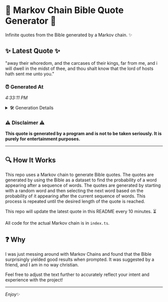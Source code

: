 # 📖 Markov Chain Bible Quote Generator 📖

Infinite quotes from the Bible generated by a Markov chain. ✨

## ✨ Latest Quote ✨
"away their whoredom, and the carcases of their kings, far from me, and i will dwell in the midst of thee, and thou shalt know that the lord of hosts hath sent me unto you."

### ⏰ Generated At
*4:33:11 PM*

<details>
    <summary>🛠️ Generation Details</summary>
    <p>
        <strong>🌱 Seed:</strong> away<br>
        <strong>🔄 Iterations:</strong> 34<br>
        <strong>📜 Context History:</strong><br>[ away ]: their<br>[ away, their ]: whoredom,<br>[ away, their, whoredom, ]: and<br>[ away, their, whoredom,, and ]: the<br>[ away, their, whoredom,, and, the ]: carcases<br>[ away, their, whoredom,, and, the, carcases ]: of<br>[ their, whoredom,, and, the, carcases, of ]: their<br>[ whoredom,, and, the, carcases, of, their ]: kings,<br>[ and, the, carcases, of, their, kings, ]: far<br>[ the, carcases, of, their, kings,, far ]: from<br>[ carcases, of, their, kings,, far, from ]: me,<br>[ of, their, kings,, far, from, me, ]: and<br>[ their, kings,, far, from, me,, and ]: i<br>[ kings,, far, from, me,, and, i ]: will<br>[ far, from, me,, and, i, will ]: dwell<br>[ from, me,, and, i, will, dwell ]: in<br>[ me,, and, i, will, dwell, in ]: the<br>[ and, i, will, dwell, in, the ]: midst<br>[ i, will, dwell, in, the, midst ]: of<br>[ will, dwell, in, the, midst, of ]: thee,<br>[ dwell, in, the, midst, of, thee, ]: and<br>[ in, the, midst, of, thee,, and ]: thou<br>[ the, midst, of, thee,, and, thou ]: shalt<br>[ midst, of, thee,, and, thou, shalt ]: know<br>[ of, thee,, and, thou, shalt, know ]: that<br>[ thee,, and, thou, shalt, know, that ]: the<br>[ and, thou, shalt, know, that, the ]: lord<br>[ thou, shalt, know, that, the, lord ]: of<br>[ shalt, know, that, the, lord, of ]: hosts<br>[ know, that, the, lord, of, hosts ]: hath<br>[ that, the, lord, of, hosts, hath ]: sent<br>[ the, lord, of, hosts, hath, sent ]: me<br>[ lord, of, hosts, hath, sent, me ]: unto<br>[ of, hosts, hath, sent, me, unto ]: you.<br>
    </p>
</details>

### ⚠️ Disclaimer ⚠️
**This quote is generated by a program and is not to be taken seriously. It is purely for entertainment purposes.**

---

## 🔍 How It Works

This repo uses a Markov chain to generate Bible quotes. The quotes are generated by using the Bible as a dataset to find the probability of a word appearing after a sequence of words. The quotes are generated by starting with a random word and then selecting the next word based on the probability of it appearing after the current sequence of words. This process is repeated until the desired length of the quote is reached.

This repo will update the latest quote in this README every 10 minutes. ⏳

All code for the actual Markov chain is in `index.ts`.

## ❓ Why

I was just messing around with Markov Chains and found that the Bible surprisingly yielded good results when prompted. 
It was suggested by a friend, and I am in no way christian.

Feel free to adjust the text further to accurately reflect your intent and experience with the project!

---

*Enjoy*✨
